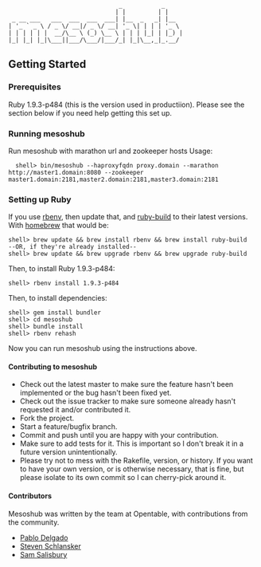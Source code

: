 ```
                               _           _
                              | |         | |
 _ __ ___   ___  ___  ___  ___| |__  _   _| |__
| '_ ` _ \ / _ \/ __|/ _ \/ __| '_ \| | | | '_ \
| | | | | |  __/\__ \ (_) \__ \ | | | |_| | |_) |
|_| |_| |_|\___||___/\___/|___/_| |_|\__,_|_.__/

```

## Getting Started

### Prerequisites
Ruby 1.9.3-p484 (this is the version used in productiion). Please see the section below if you need help getting this set up.

### Running mesoshub

Run mesoshub with marathon url and zookeeper hosts
Usage:

      shell> bin/mesoshub --haproxyfqdn proxy.domain --marathon http://master1.domain:8080 --zookeeper master1.domain:2181,master2.domain:2181,master3.domain:2181

### Setting up Ruby
If you use [rbenv](http://rbenv.org/), then update that, and [ruby-build](https://github.com/sstephenson/ruby-build) to their latest versions. With [homebrew](http://brew.sh/) that would be:

    shell> brew update && brew install rbenv && brew install ruby-build
    --OR, if they're already installed--
    shell> brew update && brew upgrade rbenv && brew upgrade ruby-build

Then, to install Ruby 1.9.3-p484:

    shell> rbenv install 1.9.3-p484

Then, to install dependencies:

    shell> gem install bundler
    shell> cd mesoshub
    shell> bundle install
    shell> rbenv rehash

Now you can run mesoshub using the instructions above.


#### Contributing to mesoshub

* Check out the latest master to make sure the feature hasn't been implemented or the bug hasn't been fixed yet.
* Check out the issue tracker to make sure someone already hasn't requested it and/or contributed it.
* Fork the project.
* Start a feature/bugfix branch.
* Commit and push until you are happy with your contribution.
* Make sure to add tests for it. This is important so I don't break it in a future version unintentionally.
* Please try not to mess with the Rakefile, version, or history. If you want to have your own version, or is otherwise necessary, that is fine, but please isolate to its own commit so I can cherry-pick around it.

#### Contributors

Mesoshub was written by the team at Opentable, with contributions from the community.

* [Pablo Delgado](https://github.com/pablete)
* [Steven Schlansker](https://github.com/stevenschlansker)
* [Sam Salisbury](https://github.com/samsalisbury)
